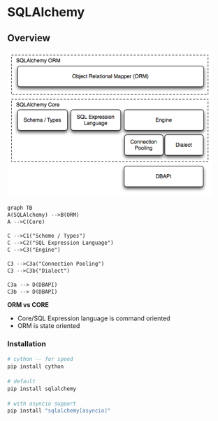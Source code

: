 # SQLAlchemy



## Overview

![sqla_arch_small](./README.assets/sqla_arch_small.png)

```mermaid
graph TB
A(SQLAlchemy) -->B(ORM)
A -->C(Core)

C -->C1("Scheme / Types")
C -->C2("SQL Expression Language")
C -->C3("Engine")

C3 -->C3a("Connection Pooling")
C3 -->C3b("Dialect")

C3a --> D(DBAPI)
C3b --> D(DBAPI)
```

**ORM vs CORE**

- Core/SQL Expression language is command oriented
- ORM is state oriented

### Installation 

```bash
# cython -- for speed
pip install cython

# default
pip install sqlalchemy

# with asyncio support
pip install "sqlalchemy[asyncio]"

```

